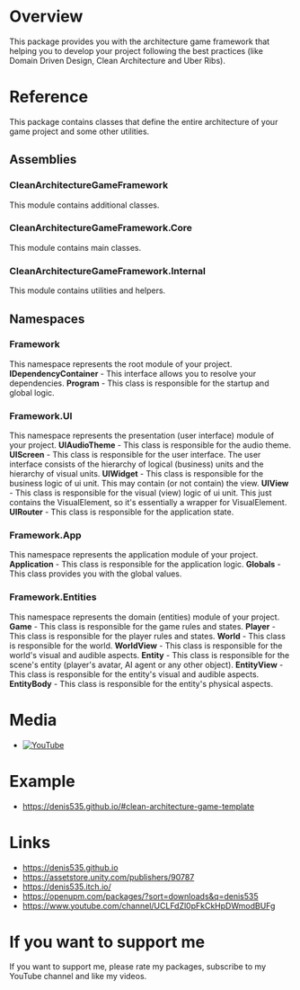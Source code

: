# Overview
This package provides you with the architecture game framework that helping you to develop your project following the best practices (like Domain Driven Design, Clean Architecture and Uber Ribs).

# Reference
This package contains classes that define the entire architecture of your game project and some other utilities.

## Assemblies
### CleanArchitectureGameFramework
This module contains additional classes.
### CleanArchitectureGameFramework.Core
This module contains main classes.
### CleanArchitectureGameFramework.Internal
This module contains utilities and helpers.

## Namespaces
### Framework
This namespace represents the root module of your project.
**IDependencyContainer** - This interface allows you to resolve your dependencies.
**Program** - This class is responsible for the startup and global logic.

### Framework.UI
This namespace represents the presentation (user interface) module of your project.
**UIAudioTheme** - This class is responsible for the audio theme.
**UIScreen** - This class is responsible for the user interface. The user interface consists of the hierarchy of logical (business) units and the hierarchy of visual units.
**UIWidget** - This class is responsible for the business logic of ui unit. This may contain (or not contain) the view.
**UIView** - This class is responsible for the visual (view) logic of ui unit. This just contains the VisualElement, so it's essentially a wrapper for VisualElement.
**UIRouter** - This class is responsible for the application state.

### Framework.App
This namespace represents the application module of your project.
**Application** - This class is responsible for the application logic.
**Globals** - This class provides you with the global values.

### Framework.Entities
This namespace represents the domain (entities) module of your project.
**Game** - This class is responsible for the game rules and states.
**Player** - This class is responsible for the player rules and states.
**World** - This class is responsible for the world.
**WorldView** - This class is responsible for the world's visual and audible aspects.
**Entity** - This class is responsible for the scene's entity (player's avatar, AI agent or any other object).
**EntityView** - This class is responsible for the entity's visual and audible aspects.
**EntityBody** - This class is responsible for the entity's physical aspects.

# Media
- [![YouTube](https://img.youtube.com/vi/JQobAqfakJQ/0.jpg)](https://youtu.be/JQobAqfakJQ)

# Example
- https://denis535.github.io/#clean-architecture-game-template

# Links
- https://denis535.github.io
- https://assetstore.unity.com/publishers/90787
- https://denis535.itch.io/
- https://openupm.com/packages/?sort=downloads&q=denis535
- https://www.youtube.com/channel/UCLFdZl0pFkCkHpDWmodBUFg

# If you want to support me
If you want to support me, please rate my packages, subscribe to my YouTube channel and like my videos.
